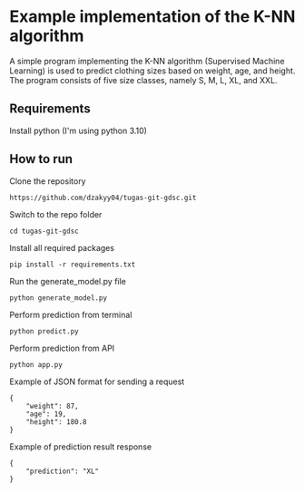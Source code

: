 # Example implementation of the K-NN algorithm

A simple program implementing the K-NN algorithm (Supervised Machine Learning) is used to predict clothing sizes based on weight, age, and height. The program consists of five size classes, namely S, M, L, XL, and XXL.

## Requirements
Install python (I'm using python 3.10)

## How to run
Clone the repository

    https://github.com/dzakyy04/tugas-git-gdsc.git

Switch to the repo folder

    cd tugas-git-gdsc

Install all required packages

    pip install -r requirements.txt

Run the generate_model.py file

    python generate_model.py

Perform prediction from terminal

    python predict.py

Perform prediction from API

    python app.py

Example of JSON format for sending a request

    {
        "weight": 87,
        "age": 19,
        "height": 180.8
    }

Example of prediction result response

    {
        "prediction": "XL"
    }
